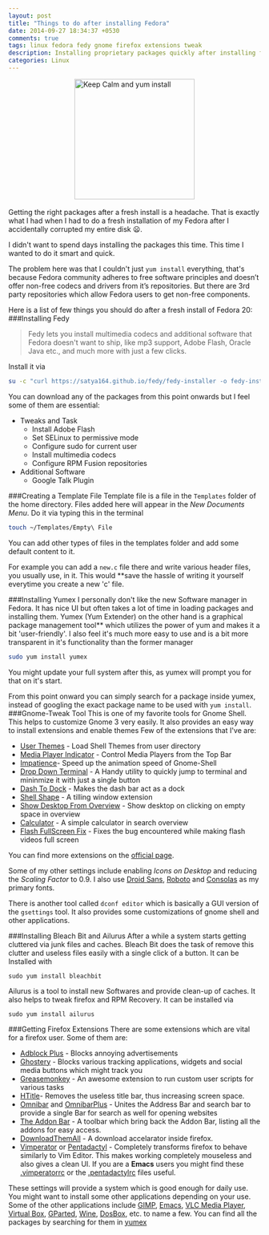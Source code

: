 ```yaml
---
layout: post
title: "Things to do after installing Fedora"
date: 2014-09-27 18:34:37 +0530
comments: true
tags: linux fedora fedy gnome firefox extensions tweak
description: Installing proprietary packages quickly after installing fedora 20
categories: Linux
---
```

 <img style=" display:block;margin:auto;height:240px" src="https://lh3.googleusercontent.com/JCYMcJb5M-08b9FtHvKDsX8hedPz5UsD_rXxeSm0LkLl16YJuizEG2EuEFhi1CXOprcc6hesH8E8YPOd2sIfZbB6rfZm8h0eO-CDHhw4YQ_HHNqR3rU7d2OzSs1nSnhwvxZmXHpqTwTsaQSxYx4mcsi2QFIrJ9o3s3MQPIgg3qbqOusdJxjmuylQePuNm-aKMF4vTXwd_Xl7Sl9PQWUFG7GttxkbPa9sEJP-qm0velNcDh_Frzcd69SKLBjup-AV33ddUs_nat19pITobGS3MGk1BEYOfIzj8KfZzESeisvysiionFZfcbk6oaAhzsdoogfIPE2WIjH8x8MS23__AfKysOiZ6Cr7jTw5nMjdR7STzbLKZEslHyCKlvmXoIMrjkI9ZGrJ_54-cPMw0IFnXa1myCf3ob_AkgrjxhEPmGeu_cbnQG6wlQr_9SnObOJOyiDfc66epMTz_pOBSOdcJ74RLoqeqvBXIeK8yMCQ6fJTx9X0Zr5Do8ax_Harh-Mr_B5LewIqDo_pXiForMCBOJW9yPwnheM4SjIHX6WPm5voc5qsqcBW57y3hePPbZiNul4QzNMRfcXaC_DiIXCdAyyKJqVD6a3RpXsQM6gxKOdVuiHeRGeV3fdqKyJZWA5goDuqTZ9em9ku7zia6faJ9nLbshesjnXL9SoMCaDaUQ=w600-h700-no"   alt="Keep Calm and yum install" /><br>
Getting the right packages after a fresh install is a headache. That is exactly what I had when I had to do a fresh installation of my Fedora after I accidentally corrupted my entire disk :frowning:.

I didn't want to spend days installing the packages this time. This time I wanted to do it smart and quick.

The problem here was that I couldn't just `yum install` everything, that's because Fedora community adheres to free software principles and doesn’t offer non-free codecs and drivers from it’s repositories. But there are 3rd party repositories which allow Fedora users to get non-free components.
<!--more-->

Here is a list of few things you should do after a fresh install of Fedora 20:
<a name="fedy"></a>
###Installing Fedy

 >Fedy lets you install multimedia codecs and additional software that Fedora doesn't want to ship, like mp3 support, Adobe Flash, Oracle Java etc., and much more with just a few clicks.

Install it via
```bash
su -c "curl https://satya164.github.io/fedy/fedy-installer -o fedy-installer && chmod +x fedy-installer && ./fedy-installer"
```
You can download any of the packages from this point onwards but I feel some of them are essential:

- Tweaks and Task
  - Install Adobe Flash
  - Set SELinux to permissive mode
  - Configure sudo for current user
  - Install multimedia codecs
  - Configure RPM Fusion repositories
- Additional Software
  - Google Talk Plugin

<a name="template"></a>

###Creating a Template File
Template file is a file in the `Templates` folder of the home directory. Files added here will appear in the *New Documents Menu*.
Do it via typing this in the terminal

```bash
touch ~/Templates/Empty\ File
```

You can add other types of files in the templates folder and add some default content to it.

For example you can add a `new.c` file there and write various header files, you usually use, in it.
This would **save the hassle of writing it yourself everytime you create a new 'c' file.

<a name="yumex"></a>
###Installing Yumex
I personally don't like the new Software manager in Fedora. It has nice UI but often takes a lot of time in loading packages and installing them.
Yumex (Yum Extender) on the other hand is a graphical package management tool** which utilizes the power of yum and makes it a bit 'user-friendly'.
I also feel it's much more easy to use and is a bit more transparent in it's functionality than the former manager

```bash
sudo yum install yumex
```

You might update your full system after this, as yumex will prompt you for that on it's start.

From this point onward you can simply search for a package inside yumex, instead of googling the exact package name to be used with `yum install`.
<a name="gnometweak"></a>
###Gnome-Tweak Tool
This is one of my favorite tools for Gnome Shell. This helps to customize Gnome 3 very easily. It also provides an easy way to install extensions and enable themes
Few of the extensions that I've are:

- [User Themes](https://extensions.gnome.org/extension/19/user-themes/) - Load Shell Themes from user directory
- [Media Player Indicator](https://extensions.gnome.org/extension/55/media-player-indicator/) - Control Media Players from the Top Bar 
- [Impatience](https://extensions.gnome.org/extension/277/impatience/)- Speed up the animation speed of Gnome-Shell
- [Drop Down Terminal](https://extensions.gnome.org/extension/442/drop-down-terminal/) - A Handy utility to quickly jump to terminal and mininmize it with just a single button
- [Dash To Dock](https://extensions.gnome.org/extension/307/dash-to-dock/) - Makes the dash bar act as a dock
- [Shell Shape](https://extensions.gnome.org/extension/294/shellshape/) - A tilling window extension
- [Show Desktop From Overview](https://extensions.gnome.org/extension/496/show-desktop-from-overview/) - Show desktop on clicking on empty space in overview
- [Calculator](https://extensions.gnome.org/extension/111/calculator/) - A simple calculator in search overview
- [Flash FullScreen Fix](https://extensions.gnome.org/extension/851/flash-fullscreen-fix/) - Fixes the bug encountered while making flash videos full screen

You can find more extensions on the [official page](https://extensions.gnome.org/).

Some of my other settings include enabling *Icons on Desktop* and reducing the *Scaling Factor* to 0.9. I also use [Droid Sans](http://www.fontsquirrel.com/fonts/droid-sans), [Roboto](http://www.fontsquirrel.com/fonts/roboto) and [Consolas](http://www.microsoft.com/typography/fonts/font.aspx?FMID=1924) as my primary fonts.

There is another tool called `dconf editor` which is basically a GUI version of the `gsettings` tool.
It also provides some customizations of gnome shell and other applications.

<a name="bleachbit"></a>
###Installing Bleach Bit and Ailurus
After a while a system starts getting cluttered via junk files and caches. Bleach Bit does the task of remove this clutter and useless files easily with a single click of a button. It can be Installed with

```
sudo yum install bleachbit
```

Ailurus is a tool to install new Softwares and provide clean-up of caches. It also helps to tweak firefox and RPM Recovery. It can be installed via

```
sudo yum install ailurus
```
<a name="firefoxext"></a>
###Getting Firefox Extensions
There are some extensions which are vital for a firefox user. Some of them are:

- [Adblock Plus](https://addons.mozilla.org/en-US/firefox/addon/adblock-plus/) - Blocks annoying advertisements
- [Ghostery](https://addons.mozilla.org/en-US/firefox/addon/ghostery/) - Blocks various tracking applications, widgets and social media buttons which might track you
- [Greasemonkey](https://addons.mozilla.org/en-US/firefox/addon/greasemonkey/) - An awesome extension to run custom user scripts for various tasks
- [HTitle](https://addons.mozilla.org/en-US/firefox/addon/htitle/)- Removes the useless title bar, thus increasing screen space.
- [Omnibar](https://addons.mozilla.org/en-US/firefox/addon/omnibar/) and [OmnibarPlus](https://addons.mozilla.org/en-US/firefox/addon/omnibar-plus/) - Unites the Address Bar and search bar to provide a single Bar for search as well for opening websites
- [The Addon Bar](https://addons.mozilla.org/en-US/firefox/addon/the-addon-bar/)  - A toolbar which bring back the Addon Bar, listing all the addons for easy access.
- [DownloadThemAll](https://addons.mozilla.org/en-US/firefox/addon/downthemall/) - A download accelarator inside firefox.
- [Vimperator](https://addons.mozilla.org/en-US/firefox/addon/vimperator/) or [Pentadactyl](https://addons.mozilla.org/en-US/firefox/addon/pentadactyl/) - Completely transforms firefox to behave similarly to Vim Editor. This makes working completely mouseless and also gives a clean UI. If you are a **Emacs** users you might find these [.vimperatorrc](https://gist.githubusercontent.com/avendael/7028513/raw/40abf0e8bfb7d4fc72bd224f8c6c4694a1e33456/.vimperatorrc) or the [.pentadactylrc](http://www.jnanam.net/pentadactylemacs/.pentadactylrc) files useful.

These settings will provide a system which is good enough for daily use. You might want to install some other applications depending on your use. Some of the other applications include [GIMP](http://www.gimp.org/), [Emacs](http://www.gnu.org/software/emacs/), [VLC Media Player](http://www.videolan.org/vlc/index.html), [Virtual Box](https://www.virtualbox.org/), [GParted](http://gparted.org/), [Wine](https://www.winehq.org/), [DosBox](http://www.dosbox.com/), etc. to name a few. You can find all the packages by searching for them in [yumex](#yumex)

